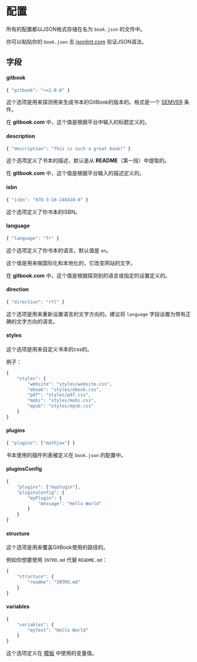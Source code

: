 # 配置

所有的配置都以JSON格式存储在名为 `book.json` 的文件中。

你可以粘贴你的 `book.json` 去 [jsonlint.com](http://jsonlint.com/) 验证JSON语法。

## 字段

#### gitbook

```js
{ "gitbook": ">=2.0.0" }
```

这个选项是用来探测用来生成书本的GitBook的版本的。格式是一个 [SEMVER](http://semver.org/) 条件。

在 **gitbook.com** 中，这个值是根据平台中输入的标题定义的。

#### description

```js
{ "description": "This is such a great book!" }
```

这个选项定义了书本的描述，默认是从 **README**（第一段）中提取的。

在 **gitbook.com** 中，这个值是根据平台输入的描述定义的。

#### isbn

```js
{ "isbn": "978-3-16-148410-0" }
```

这个选项定义了你书本的ISBN。

#### language

```js
{ "language": "fr" }
```

这个选项定义了你书本的语言，默认值是 `en`。

这个值是用来做国际化和本地化的，它改变网站的文字。

在 **gitbook.com** 中，这个值是根据探测到的语言或指定的设置定义的。

#### direction

```js
{ "direction": "rtl" }
```

这个选项是用来重新设置语言的文字方向的。建议将 `language` 字段设置为带有正确的文字方向的语言。

#### styles

这个选项是用来自定义书本的css的。

例子：

```js
{
    "styles": {
        "website": "styles/website.css",
        "ebook": "styles/ebook.css",
        "pdf": "styles/pdf.css",
        "mobi": "styles/mobi.css",
        "epub": "styles/epub.css"
    }
}
```

#### plugins

```js
{ "plugins": ["mathjax"] }
```

书本使用的插件列表被定义在 `book.json` 的配置中。

#### pluginsConfig

```js
{
    "plugins": ["myplugin"],
    "pluginsConfig": {
        "myPlugin": {
            "message": "Hello World"
        }
    }
}
```

#### structure

这个选项是用来覆盖GitBook使用的路径的。

例如你想要使用 `INTRO.md` 代替 `README.md`：

```js
{
    "structure": {
        "readme": "INTRO.md"
    }
}
```

#### variables

```js
{
    "variables": {
        "myTest": "Hello World"
    }
}
```

这个选项定义在 [模板](./templating.md) 中使用的变量值。
